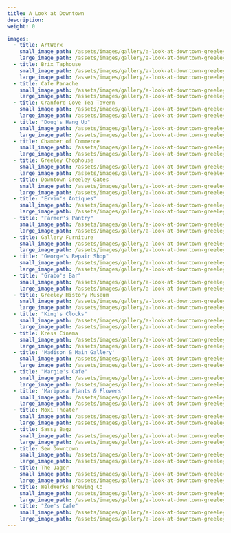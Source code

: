 ```yaml
---
title: A Look at Downtown
description:
weight: 0

images:
  - title: ArtWerx
    small_image_path: /assets/images/gallery/a-look-at-downtown-greeley/sm/artwerx-downtown-greeley.jpg
    large_image_path: /assets/images/gallery/a-look-at-downtown-greeley/lg/artwerx-downtown-greeley.jpg
  - title: Brix Taphouse
    small_image_path: /assets/images/gallery/a-look-at-downtown-greeley/sm/brix-taphouse-downtown-greeley.jpg
    large_image_path: /assets/images/gallery/a-look-at-downtown-greeley/lg/brix-taphouse-downtown-greeley.jpg
  - title: Cafe Panache
    small_image_path: /assets/images/gallery/a-look-at-downtown-greeley/sm/cafe-panache-downtown-greeley.jpg
    large_image_path: /assets/images/gallery/a-look-at-downtown-greeley/lg/cafe-panache-downtown-greeley.jpg
  - title: Cranford Cove Tea Tavern
    small_image_path: /assets/images/gallery/a-look-at-downtown-greeley/sm/cranford-cove-tea-tavern-downtown-greeley.jpg
    large_image_path: /assets/images/gallery/a-look-at-downtown-greeley/lg/cranford-cove-tea-tavern-downtown-greeley.jpg
  - title: "Doug's Hang Up"
    small_image_path: /assets/images/gallery/a-look-at-downtown-greeley/sm/dougs-hang-up-downtown-greeley.jpg
    large_image_path: /assets/images/gallery/a-look-at-downtown-greeley/lg/dougs-hang-up-downtown-greeley.jpg
  - title: Chamber of Commerce
    small_image_path: /assets/images/gallery/a-look-at-downtown-greeley/sm/chamber-of-commerce-downtown-greeley.jpg
    large_image_path: /assets/images/gallery/a-look-at-downtown-greeley/lg/chamber-of-commerce-downtown-greeley.jpg
  - title: Greeley Chophouse
    small_image_path: /assets/images/gallery/a-look-at-downtown-greeley/sm/chophouse-downtown-greeley.jpg
    large_image_path: /assets/images/gallery/a-look-at-downtown-greeley/lg/chophouse-downtown-greeley.jpg
  - title: Downtown Greeley Gates
    small_image_path: /assets/images/gallery/a-look-at-downtown-greeley/sm/downtown-greeley-gate.jpg
    large_image_path: /assets/images/gallery/a-look-at-downtown-greeley/lg/downtown-greeley-gate.jpg
  - title: "Ervin's Antiques"
    small_image_path: /assets/images/gallery/a-look-at-downtown-greeley/sm/ervins-antiques-downtown-greeley.jpg
    large_image_path: /assets/images/gallery/a-look-at-downtown-greeley/lg/ervins-antiques-downtown-greeley.jpg
  - title: "Farmer's Pantry"
    small_image_path: /assets/images/gallery/a-look-at-downtown-greeley/sm/farmers-pantry-downtown-greeley.jpg
    large_image_path: /assets/images/gallery/a-look-at-downtown-greeley/lg/farmers-pantry-downtown-greeley.jpg
  - title: Gallery Furniture
    small_image_path: /assets/images/gallery/a-look-at-downtown-greeley/sm/gallery-furniture-downtown-greeley.jpg
    large_image_path: /assets/images/gallery/a-look-at-downtown-greeley/lg/gallery-furniture-downtown-greeley.jpg
  - title: "George's Repair Shop"
    small_image_path: /assets/images/gallery/a-look-at-downtown-greeley/sm/georges-repair-shop-downtown-greeley.jpg
    large_image_path: /assets/images/gallery/a-look-at-downtown-greeley/lg/georges-repair-shop-downtown-greeley.jpg
  - title: "Grabo's Bar"
    small_image_path: /assets/images/gallery/a-look-at-downtown-greeley/sm/grabos-downtown-greeley.jpg
    large_image_path: /assets/images/gallery/a-look-at-downtown-greeley/lg/grabos-downtown-greeley.jpg
  - title: Greeley History Museum
    small_image_path: /assets/images/gallery/a-look-at-downtown-greeley/sm/greeley-history-museum-downtown-greeley.jpg
    large_image_path: /assets/images/gallery/a-look-at-downtown-greeley/lg/greeley-history-museum-downtown-greeley.jpg
  - title: "King's Clocks"
    small_image_path: /assets/images/gallery/a-look-at-downtown-greeley/sm/kings-clocks-downtown-greeley.jpg
    large_image_path: /assets/images/gallery/a-look-at-downtown-greeley/lg/kings-clocks-downtown-greeley.jpg
  - title: Kress Cinema
    small_image_path: /assets/images/gallery/a-look-at-downtown-greeley/sm/kress-cinema-downtown-greeley.jpg
    large_image_path: /assets/images/gallery/a-look-at-downtown-greeley/lg/kress-cinema-downtown-greeley.jpg
  - title: 'Madison & Main Gallery'
    small_image_path: /assets/images/gallery/a-look-at-downtown-greeley/sm/madison-and-main-downtown-greeley.jpg
    large_image_path: /assets/images/gallery/a-look-at-downtown-greeley/lg/madison-and-main-downtown-greeley.jpg
  - title: "Margie's Cafe"
    small_image_path: /assets/images/gallery/a-look-at-downtown-greeley/sm/margies-cafe-downtown-greeley.jpg
    large_image_path: /assets/images/gallery/a-look-at-downtown-greeley/lg/margies-cafe-downtown-greeley.jpg
  - title: 'Mariposa Plants & Flowers'
    small_image_path: /assets/images/gallery/a-look-at-downtown-greeley/sm/mariposa-plants-and-flowers-downtown-greeley.jpg
    large_image_path: /assets/images/gallery/a-look-at-downtown-greeley/lg/mariposa-plants-and-flowers-downtown-greeley.jpg
  - title: Moxi Theater
    small_image_path: /assets/images/gallery/a-look-at-downtown-greeley/sm/moxi-theater-downtown-greeley.jpg
    large_image_path: /assets/images/gallery/a-look-at-downtown-greeley/lg/moxi-theater-downtown-greeley.jpg
  - title: Sassy Bagz
    small_image_path: /assets/images/gallery/a-look-at-downtown-greeley/sm/sassy-bagz-downtown-greeley.jpg
    large_image_path: /assets/images/gallery/a-look-at-downtown-greeley/lg/sassy-bagz-downtown-greeley.jpg
  - title: Sew Downtown
    small_image_path: /assets/images/gallery/a-look-at-downtown-greeley/sm/sew-downtown-greeley.jpg
    large_image_path: /assets/images/gallery/a-look-at-downtown-greeley/lg/sew-downtown-greeley.jpg
  - title: The Jager
    small_image_path: /assets/images/gallery/a-look-at-downtown-greeley/sm/the-jager-downtown-greeley.jpg
    large_image_path: /assets/images/gallery/a-look-at-downtown-greeley/lg/the-jager-downtown-greeley.jpg
  - title: WeldWerks Brewing Co
    small_image_path: /assets/images/gallery/a-look-at-downtown-greeley/sm/weldwerks-brewing-downtown-greeley.jpg
    large_image_path: /assets/images/gallery/a-look-at-downtown-greeley/lg/weldwerks-brewing-downtown-greeley.jpg
  - title: "Zoe's Cafe"
    small_image_path: /assets/images/gallery/a-look-at-downtown-greeley/sm/zoes-cafe-downtown-greeley.jpg
    large_image_path: /assets/images/gallery/a-look-at-downtown-greeley/lg/zoes-cafe-downtown-greeley.jpg
---
```



